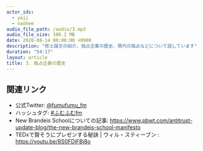 ```yaml
---
actor_ids:
  - yaji
  - naohee
audio_file_path: /audio/3.mp3
audio_file_size: 106.2 MB
date: 2020-08-14 00:00:00 +0900
description: "修士論文の紹介、独占企業の歴史、現代の独占などについて話しています"
duration: "54:17"
layout: article
title: 3. 独占企業の歴史
---
```


## 関連リンク

- 公式Twitter: [@fumufumu_fm](https://twitter.com/fumufumu_fm)
- ハッシュタグ: [#ふむふむfm](https://twitter.com/hashtag/ふむふむfm?src=hash)
- New Brandeis Schoolについての記事: https://www.pbwt.com/antitrust-update-blog/the-new-brandeis-school-manifesto
- TEDxで賢そうにプレゼンする秘訣 | ウィル・スティーブン : https://youtu.be/8S0FDjFBj8o